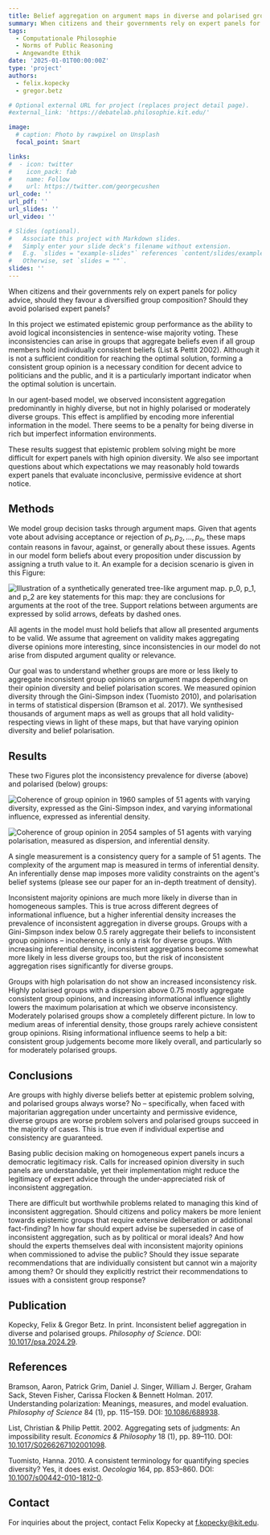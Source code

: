 ```yaml
---
title: Belief aggregation on argument maps in diverse and polarised groups
summary: When citizens and their governments rely on expert panels for policy advice, should they favour a diversified group  composition? Should they avoid polarised expert panels?  
tags:
  - Computationale Philosophie
  - Norms of Public Reasoning
  - Angewandte Ethik
date: '2025-01-01T00:00:00Z'
type: 'project'
authors: 
  - felix.kopecky
  - gregor.betz

# Optional external URL for project (replaces project detail page).
#external_link: 'https://debatelab.philosophie.kit.edu/'

image:
  # caption: Photo by rawpixel on Unsplash
  focal_point: Smart

links:
#  - icon: twitter
#    icon_pack: fab
#    name: Follow
#    url: https://twitter.com/georgecushen
url_code: ''
url_pdf: ''
url_slides: ''
url_video: ''

# Slides (optional).
#   Associate this project with Markdown slides.
#   Simply enter your slide deck's filename without extension.
#   E.g. `slides = "example-slides"` references `content/slides/example-slides.md`.
#   Otherwise, set `slides = ""`.
slides: ''
---
```

When citizens and their governments rely on expert panels for policy
advice, should they favour a diversified group composition? Should they avoid
polarised expert panels? 

In this project we estimated epistemic group performance as the ability to avoid logical
inconsistencies in sentence-wise majority voting.
These inconsistencies can arise in groups that aggregate beliefs even if
all group members hold individually consistent beliefs (List & Pettit 2002). 
Although it is not a sufficient condition for reaching the optimal
solution, forming a consistent group opinion is a necessary condition
for decent advice to politicians and the public, and it is a
particularly important indicator when the optimal solution is uncertain.

In our agent-based model, we observed inconsistent aggregation
predominantly in highly diverse, but not in highly polarised or
moderately diverse groups. This effect is amplified by encoding more inferential
information in the model. There seems to be a penalty for being diverse in rich
but imperfect information environments.

These results suggest that epistemic problem solving might be more difficult
for expert panels with high opinion diversity. We also see important questions 
about which expectations we may reasonably hold towards expert panels that 
evaluate inconclusive, permissive evidence at short notice.

## Methods

We model group decision tasks through argument maps. Given that agents
vote about advising acceptance or rejection of $p_1, p_2,...,p_n$, these maps
contain reasons in favour, against, or generally about these issues. Agents in
our model form beliefs about every proposition under discussion by
assigning a truth value to it. An example for a decision scenario is
given in this Figure:

![Illustration of a synthetically generated tree-like argument map.
$p_0$, $p_1$, and $p_2$ are key statements for this map: they are
conclusions for arguments at the root of the tree. Support relations
between arguments are expressed by solid arrows, defeats by dashed
ones.](synthetised-debate.png)

All agents in the model must hold beliefs that allow all presented
arguments to be valid. We assume that agreement on validity makes
aggregating diverse opinions more interesting, since inconsistencies in
our model do not arise from disputed argument quality or relevance.

Our goal was to understand whether groups are more or less likely to
aggregate inconsistent group opinions on argument maps depending on their 
opinion diversity and belief polarisation scores. We measured opinion diversity 
through the Gini-Simpson index (Tuomisto 2010), and polarisation in terms
of statistical dispersion (Bramson et al. 2017). We synthesised thousands of argument
maps as well as groups that all hold validity-respecting views in light of these 
maps, but that have varying opinion diversity and belief polarisation.

## Results

These two Figures plot the inconsistency prevalence
for diverse (above) and polarised (below) groups:

![Coherence of group opinion in 1960 samples of 51 agents with varying
diversity, expressed as the Gini-Simpson index, and varying
informational influence, expressed as inferential
density.](Experiment-Diversity.png)

![Coherence of group opinion in 2054 samples of 51 agents with varying
polarisation, measured as dispersion, and inferential
density.](Experiment-Polarisation.png)

A single measurement is
a consistency query for a sample of 51 agents. The complexity of the
argument map is measured in terms of inferential density. An
inferentially dense map imposes more validity constraints on the agent's
belief systems (please see our paper for an in-depth treatment of density).

Inconsistent majority opinions are much more likely in diverse than in
homogeneous samples. This is true across different degrees of
informational influence, but a higher inferential density increases the
prevalence of inconsistent aggregation in diverse groups. Groups with a
Gini-Simpson index below 0.5 rarely aggregate their beliefs to
inconsistent group opinions – incoherence is only a risk for diverse
groups. With increasing inferential density, inconsistent aggregations
become somewhat more likely in less diverse groups too, but the risk of
inconsistent aggregation rises significantly for diverse groups.

Groups with high polarisation do not show an increased inconsistency
risk. Highly polarised groups with a dispersion above 0.75 mostly
aggregate consistent group opinions, and increasing informational
influence slightly lowers the maximum polarisation at which we observe
inconsistency. Moderately polarised groups show a completely different
picture. In low to medium areas of inferential density, those groups
rarely achieve consistent group opinions. Rising informational influence
seems to help a bit: consistent group judgements become more likely
overall, and particularly so for moderately polarised groups.

## Conclusions

Are groups with highly diverse beliefs better at epistemic problem
solving, and polarised groups always worse? No – specifically, when
faced with majoritarian aggregation under uncertainty and permissive
evidence, diverse groups are worse problem solvers and polarised groups
succeed in the majority of cases. This is true even if individual
expertise and consistency are guaranteed.

Basing public decision making on homogeneous expert panels incurs a
democratic legitimacy risk. Calls for increased opinion diversity in
such panels are understandable, yet their implementation might reduce
the legitimacy of expert advice through the under-appreciated risk of
inconsistent aggregation.

There are difficult but worthwhile problems related to managing this
kind of inconsistent aggregation. Should citizens and policy makers be
more lenient towards epistemic groups that require extensive deliberation
or additional fact-finding? In how far should expert advise be
superseded in case of inconsistent aggregation, such as by political or moral
ideals? And how should the experts themselves deal with inconsistent majority
opinions when commissioned to advise the public? Should they issue
separate recommendations that are individually consistent but cannot win
a majority among them? Or should they explicitly restrict their
recommendations to issues with a consistent group response?

## Publication
 Kopecky, Felix & Gregor Betz. In print. Inconsistent belief aggregation in 
diverse and polarised groups. *Philosophy of Science*. DOI: [10.1017/psa.2024.29](https://doi.org/10.1017/psa.2024.29).

## References
Bramson, Aaron, Patrick Grim, Daniel J. Singer, William J. Berger, Graham
Sack, Steven Fisher, Carissa Flocken & Bennett Holman. 2017. Understanding 
polarization: Meanings, measures, and model evaluation. *Philosophy
of Science* 84 (1), pp. 115–159. DOI: [10.1086/688938](https://doi.org/10.1086/688938).

List, Christian & Philip Pettit. 2002. Aggregating sets of judgments: An 
impossibility result. *Economics & Philosophy* 18 (1), pp. 89–110. 
DOI: [10.1017/S0266267102001098](https://doi.org/10.1017/S0266267102001098).

Tuomisto, Hanna. 2010. A consistent terminology for quantifying species diversity? 
Yes, it does exist. *Oecologia* 164, pp. 853–860. DOI: [10.1007/s00442-010-1812-0](https://doi.org/10.1007/s00442-010-1812-0]).

## Contact
For inquiries about the project, contact Felix Kopecky at <f.kopecky@kit.edu>.